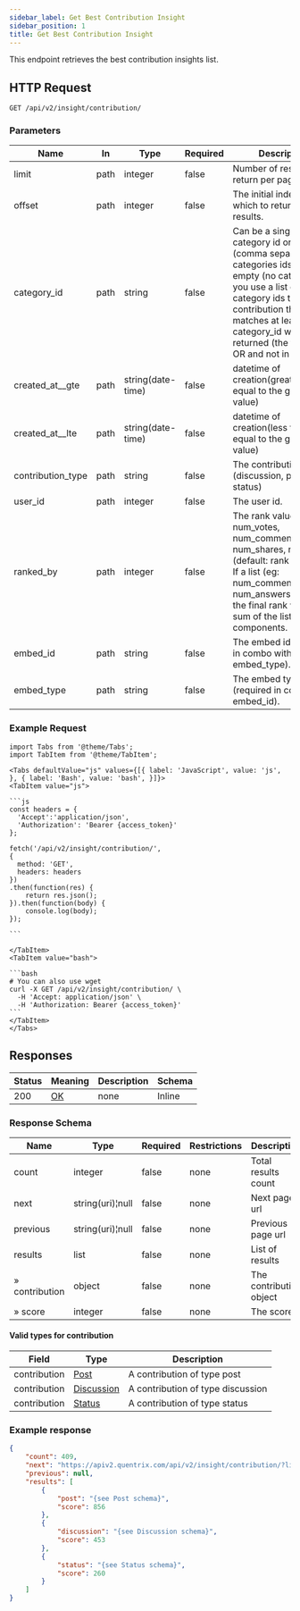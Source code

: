 ```yaml
---
sidebar_label: Get Best Contribution Insight
sidebar_position: 1
title: Get Best Contribution Insight
---
```


This endpoint retrieves the best contribution insights list.

## HTTP Request

`GET /api/v2/insight/contribution/`

### Parameters

| Name              |In|Type|Required| Description                                                                                                                                                                                               |
|-------------------|---|---|---|-----------------------------------------------------------------------------------------------------------------------------------------------------------------------------------------------------------|
| limit             |path|integer|false| Number of results to return per page.                                                                                                                                                                     |
| offset            |path|integer|false| The initial index from which to return the results.                                                                                                                                                       |
| category_id     |path| string          |false| Can be a single category id or list (comma separated) of categories ids. 0 means empty (no category). If you use a list of category ids then any contribution that matches at least one category_id will be returned (the filter is in OR and not in AND).                                                                                                     |
| created_at__gte   |path|string(date-time)|false| datetime of creation(greater than or equal to the given value)                                                                                                                                            |
| created_at__lte   |path|string(date-time)|false| datetime of creation(less than or equal to the given value)                                                                                                                                               |
| contribution_type |path|string|false| The contribution type (discussion, post, status)                                                                                                                                                                                  |
| user_id           |path|integer|false| The user id.                                                                                                                                                                                              |
| ranked_by         |path|integer|false| The rank value to use: num_votes, num_comments, num_shares, num_views (default: rank function). If a list (eg: num_comments, num_answers_received) the final rank will be the sum of the list components. |
|embed_id|path|string|false|The embed id (required in combo with embed_type).|
|embed_type|path|string|false|The embed type (required in combo with embed_id).|

### Example Request

````mdx-code-block
import Tabs from '@theme/Tabs';
import TabItem from '@theme/TabItem';

<Tabs defaultValue="js" values={[{ label: 'JavaScript', value: 'js', }, { label: 'Bash', value: 'bash', }]}>
<TabItem value="js">

```js
const headers = {
  'Accept':'application/json',
  'Authorization': 'Bearer {access_token}'
};

fetch('/api/v2/insight/contribution/',
{
  method: 'GET',
  headers: headers
})
.then(function(res) {
    return res.json();
}).then(function(body) {
    console.log(body);
});

```

</TabItem>
<TabItem value="bash">

```bash
# You can also use wget
curl -X GET /api/v2/insight/contribution/ \
  -H 'Accept: application/json' \
  -H 'Authorization: Bearer {access_token}'
```
</TabItem>
</Tabs>
````

## Responses

|Status|Meaning|Description|Schema|
|---|---|---|---|
|200|[OK](https://tools.ietf.org/html/rfc7231#section-6.3.1)|none|Inline|

### Response Schema

| Name           | Type             |Required|Restrictions| Description             |
|----------------|------------------|---|---|-------------------------|
| count          | integer          |false|none| Total results count     |
| next           | string(uri)¦null |false|none| Next page url           |
| previous       | string(uri)¦null |false|none| Previous page url       |
| results        | list             |false|none| List of results         |
| » contribution | object|false|none| The contribution object |
| » score        | integer          |false|none| The score         |

#### Valid types for contribution

| Field        | Type                                | Description                        |
|--------------|-------------------------------------|------------------------------------|
| contribution | [Post](/docs/apireference/v2/schemas/post)             | A contribution of type post        |
| contribution | [Discussion](/docs/apireference/v2/schemas/discussion) | A contribution of type discussion  |
| contribution | [Status](/docs/apireference/v2/schemas/status)         | A contribution of type status |

### Example response

```json
{
    "count": 409,
    "next": "https://apiv2.quentrix.com/api/v2/insight/contribution/?limit=20&offset=20",
    "previous": null,
    "results": [
        {
            "post": "{see Post schema}",
            "score": 856
        },
        {
            "discussion": "{see Discussion schema}",
            "score": 453
        },
        {
            "status": "{see Status schema}",
            "score": 260
        }
    ]
}
```




